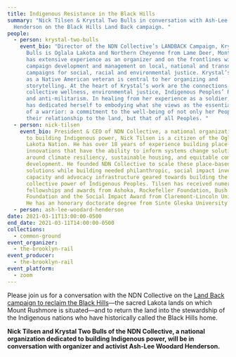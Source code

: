 ```yaml
---
title: Indigenous Resistance in the Black Hills
summary: "Nick Tilsen & Krystal Two Bulls in conversation with Ash-Lee Woodard
  Henderson on the Black Hills Land Back campaign. "
people:
  - person: krystal-two-bulls
    event_bio: "Director of the NDN Collective’s LANDBACK Campaign, Krystal Two
      Bulls is Oglala Lakota and Northern Cheyenne from Lame Deer, Montana. She
      has extensive experience as an organizer and on the frontlines with
      campaign development and management on local, national and transnational
      campaigns for social, racial and environmental justice. Krystal’s identity
      as a Native American veteran is central to her organizing and
      storytelling. At the heart of Krystal’s work are the connections between
      collective wellness, environmental justice, Indigenous Peoples’ Rights,
      and anti-militarism. In healing from her experience as a soldier, Krystal
      has dedicated herself to embodying what she views as the essential quality
      of a warrior: a commitment to the well-being of not only her People and
      their relationship to the land, but that of all Peoples. "
  - person: nick-tilsen
    event_bio: President & CEO of NDN Collective, a national organization dedicated
      to building Indigenous power, Nick Tilsen is a citizen of the Oglala
      Lakota Nation. He has over 18 years of experience building place-based
      innovations that have the ability to inform systems change solutions
      around climate resiliency, sustainable housing, and equitable community
      development. He founded NDN Collective to scale these place-based
      solutions while building needed philanthropic, social impact investment,
      capacity and advocacy infrastructure geared towards building the
      collective power of Indigenous Peoples. Tilsen has received numerous
      fellowships and awards from Ashoka, Rockefeller Foundation, Bush
      Foundation and the Social Impact Award from Claremont-Lincoln University.
      He has an honorary doctorate degree from Sinte Gleska University.
  - person: ash-lee-woodard-henderson
date: 2021-03-11T13:00:00-0500
end_date: 2021-03-11T14:00:00-0500
collections:
  - common-ground
event_organizer:
  - the-brooklyn-rail
event_producer:
  - the-brooklyn-rail
event_platform:
  - zoom
---
```

Please join us for a conversation with the NDN Collective on the [Land Back campaign to reclaim the Black Hills](https://ndncollective.org/ndn-collective-calls-for-closure-of-mount-rushmore-and-for-the-black-hills-to-be-returned-to-the-lakota/)—the sacred Lakota lands on which Mount Rushmore is situated—and to return the land into the stewardship of the Indigenous nations who have historically called the Black Hills home.

**Nick Tilsen and Krystal Two Bulls of the NDN Collective, a national organization dedicated to building Indigenous power, will be in conversation with organizer and activist Ash-Lee Woodard Henderson.**
